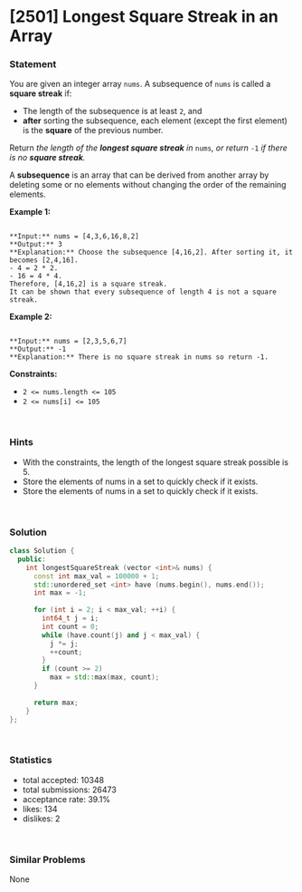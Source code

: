 # [2501] Longest Square Streak in an Array



### Statement

You are given an integer array `nums`. A subsequence of `nums` is called a **square streak** if:

* The length of the subsequence is at least `2`, and
* **after** sorting the subsequence, each element (except the first element) is the **square** of the previous number.



Return *the length of the **longest square streak** in* `nums`*, or return* `-1` *if there is no **square streak**.*

A **subsequence** is an array that can be derived from another array by deleting some or no elements without changing the order of the remaining elements.


**Example 1:**

```

**Input:** nums = [4,3,6,16,8,2]
**Output:** 3
**Explanation:** Choose the subsequence [4,16,2]. After sorting it, it becomes [2,4,16].
- 4 = 2 * 2.
- 16 = 4 * 4.
Therefore, [4,16,2] is a square streak.
It can be shown that every subsequence of length 4 is not a square streak.

```

**Example 2:**

```

**Input:** nums = [2,3,5,6,7]
**Output:** -1
**Explanation:** There is no square streak in nums so return -1.

```

**Constraints:**
* `2 <= nums.length <= 105`
* `2 <= nums[i] <= 105`


<br>

### Hints

- With the constraints, the length of the longest square streak possible is 5.
- Store the elements of nums in a set to quickly check if it exists.
- Store the elements of nums in a set to quickly check if it exists.

<br>

### Solution

```cpp
class Solution {
  public:
    int longestSquareStreak (vector <int>& nums) {
      const int max_val = 100000 + 1;
      std::unordered_set <int> have (nums.begin(), nums.end());
      int max = -1;
      
      for (int i = 2; i < max_val; ++i) {
        int64_t j = i;
        int count = 0;
        while (have.count(j) and j < max_val) {
          j *= j;
          ++count;
        }
        if (count >= 2)
          max = std::max(max, count);
      }
      
      return max;
    }
};
```

<br>

### Statistics

- total accepted: 10348
- total submissions: 26473
- acceptance rate: 39.1%
- likes: 134
- dislikes: 2

<br>

### Similar Problems

None
